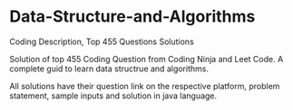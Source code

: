 # Data-Structure-and-Algorithms
Coding Description, Top 455 Questions Solutions

Solution of top 455 Coding Question from Coding Ninja and Leet Code. 
A complete guid to learn data structrue and algorithms.

All solutions have their question link on the respective platform, problem statement, sample inputs and solution in java language.
